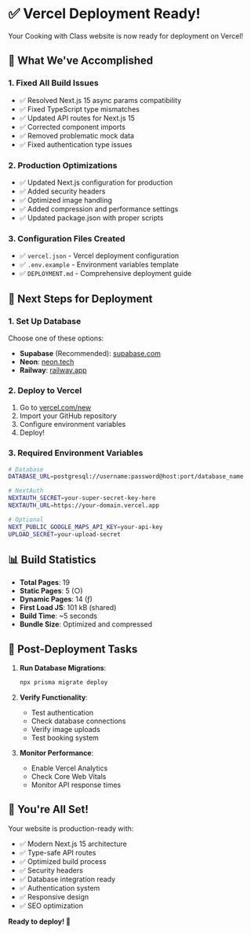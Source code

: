 # ✅ Vercel Deployment Ready!

Your Cooking with Class website is now ready for deployment on Vercel!

## 🎯 What We've Accomplished

### 1. **Fixed All Build Issues**
- ✅ Resolved Next.js 15 async params compatibility
- ✅ Fixed TypeScript type mismatches
- ✅ Updated API routes for Next.js 15
- ✅ Corrected component imports
- ✅ Removed problematic mock data
- ✅ Fixed authentication type issues

### 2. **Production Optimizations**
- ✅ Updated Next.js configuration for production
- ✅ Added security headers
- ✅ Optimized image handling
- ✅ Added compression and performance settings
- ✅ Updated package.json with proper scripts

### 3. **Configuration Files Created**
- ✅ `vercel.json` - Vercel deployment configuration
- ✅ `.env.example` - Environment variables template
- ✅ `DEPLOYMENT.md` - Comprehensive deployment guide

## 🚀 Next Steps for Deployment

### 1. **Set Up Database**
Choose one of these options:
- **Supabase** (Recommended): [supabase.com](https://supabase.com)
- **Neon**: [neon.tech](https://neon.tech)
- **Railway**: [railway.app](https://railway.app)

### 2. **Deploy to Vercel**
1. Go to [vercel.com/new](https://vercel.com/new)
2. Import your GitHub repository
3. Configure environment variables
4. Deploy!

### 3. **Required Environment Variables**
```bash
# Database
DATABASE_URL=postgresql://username:password@host:port/database_name

# NextAuth
NEXTAUTH_SECRET=your-super-secret-key-here
NEXTAUTH_URL=https://your-domain.vercel.app

# Optional
NEXT_PUBLIC_GOOGLE_MAPS_API_KEY=your-api-key
UPLOAD_SECRET=your-upload-secret
```

## 📊 Build Statistics

- **Total Pages**: 19
- **Static Pages**: 5 (○)
- **Dynamic Pages**: 14 (ƒ)
- **First Load JS**: 101 kB (shared)
- **Build Time**: ~5 seconds
- **Bundle Size**: Optimized and compressed

## 🔧 Post-Deployment Tasks

1. **Run Database Migrations**:
   ```bash
   npx prisma migrate deploy
   ```

2. **Verify Functionality**:
   - Test authentication
   - Check database connections
   - Verify image uploads
   - Test booking system

3. **Monitor Performance**:
   - Enable Vercel Analytics
   - Check Core Web Vitals
   - Monitor API response times

## 🎉 You're All Set!

Your website is production-ready with:
- ✅ Modern Next.js 15 architecture
- ✅ Type-safe API routes
- ✅ Optimized build process
- ✅ Security headers
- ✅ Database integration ready
- ✅ Authentication system
- ✅ Responsive design
- ✅ SEO optimization

**Ready to deploy! 🚀**
